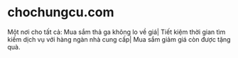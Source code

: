 # chochungcu.com
Một nơi cho tất cả: Mua sắm thả ga không lo về giá| Tiết kiệm thời gian tìm kiếm dịch vụ với hàng ngàn nhà cung cấp| Mua sắm giảm giá còn được tặng quà.
